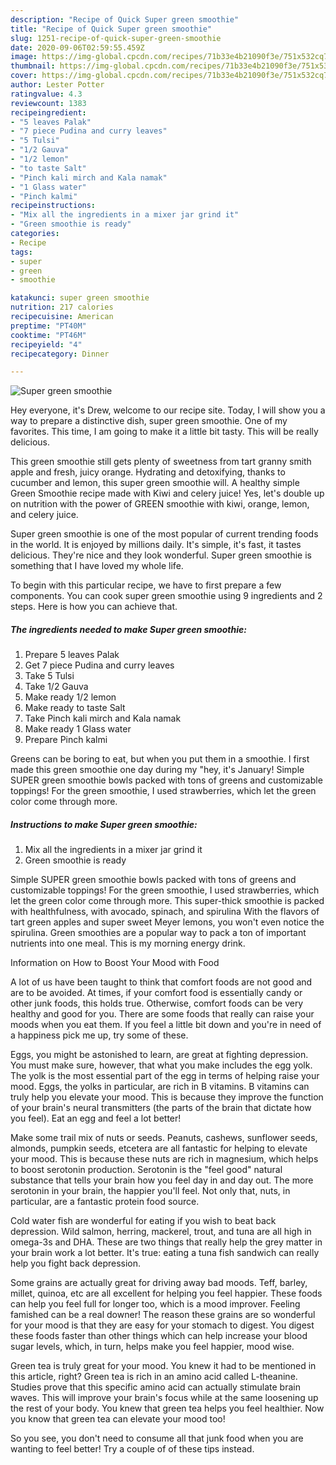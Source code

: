 ```yaml
---
description: "Recipe of Quick Super green smoothie"
title: "Recipe of Quick Super green smoothie"
slug: 1251-recipe-of-quick-super-green-smoothie
date: 2020-09-06T02:59:55.459Z
image: https://img-global.cpcdn.com/recipes/71b33e4b21090f3e/751x532cq70/super-green-smoothie-recipe-main-photo.jpg
thumbnail: https://img-global.cpcdn.com/recipes/71b33e4b21090f3e/751x532cq70/super-green-smoothie-recipe-main-photo.jpg
cover: https://img-global.cpcdn.com/recipes/71b33e4b21090f3e/751x532cq70/super-green-smoothie-recipe-main-photo.jpg
author: Lester Potter
ratingvalue: 4.3
reviewcount: 1383
recipeingredient:
- "5 leaves Palak"
- "7 piece Pudina and curry leaves"
- "5 Tulsi"
- "1/2 Gauva"
- "1/2 lemon"
- "to taste Salt"
- "Pinch kali mirch and Kala namak"
- "1 Glass water"
- "Pinch kalmi"
recipeinstructions:
- "Mix all the ingredients in a mixer jar grind it"
- "Green smoothie is ready"
categories:
- Recipe
tags:
- super
- green
- smoothie

katakunci: super green smoothie 
nutrition: 217 calories
recipecuisine: American
preptime: "PT40M"
cooktime: "PT46M"
recipeyield: "4"
recipecategory: Dinner

---
```



![Super green smoothie](https://img-global.cpcdn.com/recipes/71b33e4b21090f3e/751x532cq70/super-green-smoothie-recipe-main-photo.jpg)

Hey everyone, it's Drew, welcome to our recipe site. Today, I will show you a way to prepare a distinctive dish, super green smoothie. One of my favorites. This time, I am going to make it a little bit tasty. This will be really delicious.

This green smoothie still gets plenty of sweetness from tart granny smith apple and fresh, juicy orange. Hydrating and detoxifying, thanks to cucumber and lemon, this super green smoothie will. A healthy simple Green Smoothie recipe made with Kiwi and celery juice! Yes, let&#39;s double up on nutrition with the power of GREEN smoothie with kiwi, orange, lemon, and celery juice.

Super green smoothie is one of the most popular of current trending foods in the world. It is enjoyed by millions daily. It's simple, it's fast, it tastes delicious. They're nice and they look wonderful. Super green smoothie is something that I have loved my whole life.


To begin with this particular recipe, we have to first prepare a few components. You can cook super green smoothie using 9 ingredients and 2 steps. Here is how you can achieve that.

<!--inarticleads1-->

##### The ingredients needed to make Super green smoothie:

1. Prepare 5 leaves Palak
1. Get 7 piece Pudina and curry leaves
1. Take 5 Tulsi
1. Take 1/2 Gauva
1. Make ready 1/2 lemon
1. Make ready to taste Salt
1. Take Pinch kali mirch and Kala namak
1. Make ready 1 Glass water
1. Prepare Pinch kalmi


Greens can be boring to eat, but when you put them in a smoothie. I first made this green smoothie one day during my &#34;hey, it&#39;s January! Simple SUPER green smoothie bowls packed with tons of greens and customizable toppings! For the green smoothie, I used strawberries, which let the green color come through more. 

<!--inarticleads2-->

##### Instructions to make Super green smoothie:

1. Mix all the ingredients in a mixer jar grind it
1. Green smoothie is ready


Simple SUPER green smoothie bowls packed with tons of greens and customizable toppings! For the green smoothie, I used strawberries, which let the green color come through more. This super-thick smoothie is packed with healthfulness, with avocado, spinach, and spirulina With the flavors of tart green apples and super sweet Meyer lemons, you won&#39;t even notice the spirulina. Green smoothies are a popular way to pack a ton of important nutrients into one meal. This is my morning energy drink. 

Information on How to Boost Your Mood with Food


A lot of us have been taught to think that comfort foods are not good and are to be avoided. At times, if your comfort food is essentially candy or other junk foods, this holds true. Otherwise, comfort foods can be very healthy and good for you. There are some foods that really can raise your moods when you eat them. If you feel a little bit down and you're in need of a happiness pick me up, try some of these.

Eggs, you might be astonished to learn, are great at fighting depression. You must make sure, however, that what you make includes the egg yolk. The yolk is the most essential part of the egg in terms of helping raise your mood. Eggs, the yolks in particular, are rich in B vitamins. B vitamins can truly help you elevate your mood. This is because they improve the function of your brain's neural transmitters (the parts of the brain that dictate how you feel). Eat an egg and feel a lot better!

Make some trail mix of nuts or seeds. Peanuts, cashews, sunflower seeds, almonds, pumpkin seeds, etcetera are all fantastic for helping to elevate your mood. This is because these nuts are rich in magnesium, which helps to boost serotonin production. Serotonin is the "feel good" natural substance that tells your brain how you feel day in and day out. The more serotonin in your brain, the happier you'll feel. Not only that, nuts, in particular, are a fantastic protein food source.

Cold water fish are wonderful for eating if you wish to beat back depression. Wild salmon, herring, mackerel, trout, and tuna are all high in omega-3s and DHA. These are two things that really help the grey matter in your brain work a lot better. It's true: eating a tuna fish sandwich can really help you fight back depression. 

Some grains are actually great for driving away bad moods. Teff, barley, millet, quinoa, etc are all excellent for helping you feel happier. These foods can help you feel full for longer too, which is a mood improver. Feeling famished can be a real downer! The reason these grains are so wonderful for your mood is that they are easy for your stomach to digest. You digest these foods faster than other things which can help increase your blood sugar levels, which, in turn, helps make you feel happier, mood wise.

Green tea is truly great for your mood. You knew it had to be mentioned in this article, right? Green tea is rich in an amino acid called L-theanine. Studies prove that this specific amino acid can actually stimulate brain waves. This will improve your brain's focus while at the same loosening up the rest of your body. You knew that green tea helps you feel healthier. Now you know that green tea can elevate your mood too!

So you see, you don't need to consume all that junk food when you are wanting to feel better! Try  a  couple of  of  these  tips  instead.

